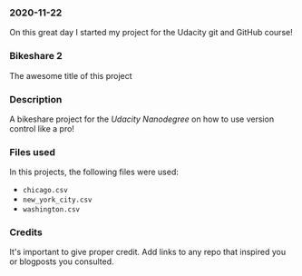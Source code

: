 ### 2020-11-22
On this great day I started my project for the Udacity git and GitHub course!

### Bikeshare 2
The awesome title of this project

### Description
A bikeshare project for the _Udacity Nanodegree_ on how to use version control like a pro!

### Files used
In this projects, the following files were used:

- `chicago.csv`
- `new_york_city.csv`
- `washington.csv`

### Credits
It's important to give proper credit. Add links to any repo that inspired you or blogposts you consulted.

